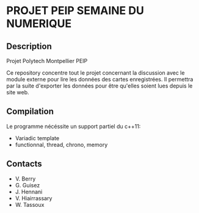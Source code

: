 PROJET PEIP SEMAINE DU NUMERIQUE
================================

Description
-----------

Projet Polytech Montpellier PEIP  

Ce repository concentre tout le projet concernant la discussion avec le module
externe pour lire les données des cartes enregistrées. Il permettra par la suite
d'exporter les données pour être qu'elles soient lues depuis le site web.

Compilation
-----------

Le programme nécéssite un support partiel du c++11:  
* Variadic template
* functionnal, thread, chrono, memory

Contacts
--------
* V. Berry  
* G. Guisez  
* J. Hennani  
* V. Hiairrassary  
* W. Tassoux  
